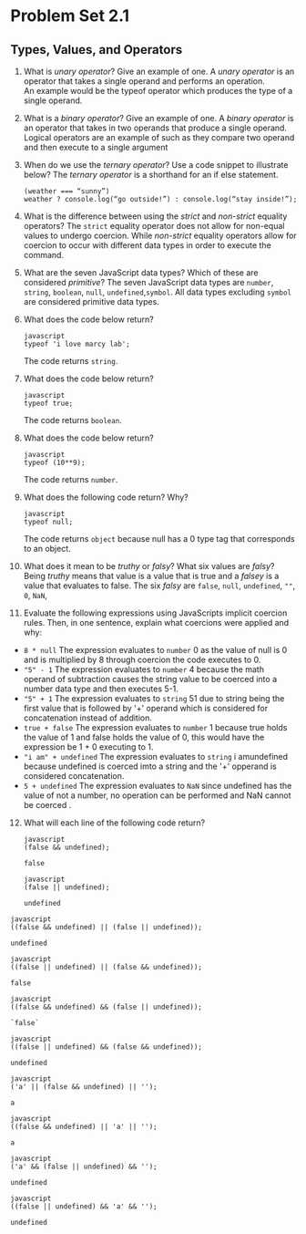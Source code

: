 # Problem Set 2.1
## Types, Values, and Operators

1. What is _unary operator_? Give an example of one.
    A _unary operator_ is an operator that takes a single operand and performs an operation.  
    An example would be the typeof operator which produces the type of a single operand. 

2. What is a _binary operator_? Give an example of one.
    A _binary operator_  is an operator that takes in two operands that produce a single operand. 
    Logical operators are an example of such as they compare two operand and then execute to a single argument 

3. When do we use the _ternary operator_? Use a code snippet to illustrate below?
        The _ternary operator_ is a shorthand for an if else statement. 
    ```
    (weather === “sunny”)
    weather ? console.log(“go outside!”) : console.log(“stay inside!”);
    ```

4. What is the difference between using the _strict_ and _non-strict_ equality operators?
    The `strict` equality operator does not allow for non-equal values to undergo coercion.
    While _non-strict_ equality operators allow for coercion to occur with different data types 
    in order to execute the command. 

5. What are the seven JavaScript data types? Which of these are considered _primitive_?
    The seven JavaScript data types are `number`, `string`, `boolean`, `null`, `undefined`,`symbol`.
    All data types excluding `symbol` are considered primitive data types.

6. What does the code below return?
    ```
    javascript
    typeof 'i love marcy lab';
    ```
    The code returns `string`.

7. What does the code below return?
    ```
    javascript
    typeof true;
    ```
    The code returns `boolean`. 

8. What does the code below return?
    ```
    javascript
    typeof (10**9);
    ```
    The code returns `number`.

9. What does the following code return? Why?
    ```
    javascript
    typeof null;
    ```
    The code returns `object` because null has a 0 type tag that corresponds to an object. 

10. What does it mean to be _truthy_ or _falsy_? What six values are _falsy_?
    Being _truthy_ means that value is a value that is true and a _falsey_ is a value that evaluates to false. 
    The six _falsy_ are `false`, `null`, `undefined`, `""`, `0`, `NaN`, 
    
11. Evaluate the following expressions using JavaScripts implicit coercion rules. Then, in one sentence, explain what coercions were applied and why:
  * `8 * null`
    The expression evaluates to `number` 0 as the value of null is 0 and is multiplied by 8 through coercion the code executes to 0. 
  * `"5" - 1` 
    The expression evaluates to `number` 4 because the math operand of subtraction causes the string value to be coerced into a number data type and then executes 5-1.  
  * `"5" + 1`
    The expression evaluates to `string` 51 due to string being the first value that is followed by '+' operand which is considered for concatenation instead of addition. 
  * `true + false`
    The expression evaluates to `number` 1 because true holds the value of 1 and false holds the value of 0, this would have the expression be 1 + 0 executing to 1. 
  * `"i am" + undefined`
    The expression evaluates to `string` i amundefined because undefined is coerced imto a string and the '+' opperand is considered concatenation. 
  * `5 + undefined`
    The expression evaluates to `NaN` since undefined has the value of not a number, no operation can be performed and NaN cannot be coerced . 
12. What will each line of the following code return?
    ```
    javascript
    (false && undefined);
    ```
    `false`

    ```
    javascript
    (false || undefined);
    ```
    `undefined`
    
   ```
   javascript
   ((false && undefined) || (false || undefined));
   ```
   `undefined`
   
   ```
   javascript
   ((false || undefined) || (false && undefined));
   ```
   `false`

   ```
   javascript
   ((false && undefined) && (false || undefined));
   ```
    `false`
    
   ```
   javascript
   ((false || undefined) && (false && undefined));
   ```
   `undefined`
   
   ```
   javascript
   ('a' || (false && undefined) || '');
   ```
   `a`

   ```
   javascript
   ((false && undefined) || 'a' || '');
   ```
   `a`

   ```
   javascript
   ('a' && (false || undefined) && '');
   ```
   `undefined`
   
   ```
   javascript
   ((false || undefined) && 'a' && '');
   ```
   `undefined`
